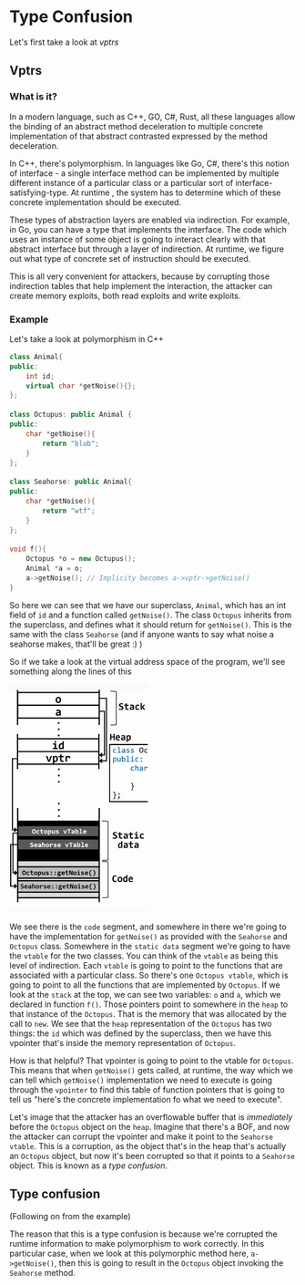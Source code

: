 # Type Confusion

Let's first take a look at _vptrs_

## Vptrs

### What is it?

In a modern language, such as C++, GO, C\#, Rust, all these languages allow the binding of an abstract method deceleration to multiple concrete implementation of that abstract contrasted expressed by the method deceleration. 

In C++, there's polymorphism. In languages like Go, C\#, there's this notion of interface - a single interface method can be implemented by multiple different instance of a particular class or a particular sort of interface-satisfying-type. At runtime , the system has to determine which of these concrete implementation should be executed.

These types of abstraction layers are enabled via indirection. For example, in Go, you can have a type that implements the interface. The code which uses an instance of some object is going to interact clearly with that abstract interface but through a layer of indirection. At runtime, we figure out what type of concrete set of instruction should be executed.

This is all very convenient for attackers, because by corrupting those indirection tables that help implement the interaction, the attacker can create memory exploits, both read exploits and write exploits.

### Example

Let's take a look at polymorphism in C++

```cpp
class Animal{
public:
    int id;
    virtual char *getNoise(){};
};

class Octupus: public Animal {
public:
    char *getNoise(){
        return "blub";
    }
};

class Seahorse: public Animal{
public:
    char *getNoise(){
        return "wtf";  
    }
};

void f(){
    Octopus *o = new Octupus();
    Animal *a = o;
    a->getNoise(); // Implicity becomes a->vptr->getNoise()
}
```

So here we can see that we have our superclass, `Animal`, which has an int field of `id` and a function called `getNoise()`. The class `Octopus` inherits from the superclass, and defines what it should return for `getNoise()`. This is the same with the class `Seahorse` \(and if anyone wants to say what noise a seahorse makes, that'll be great :\) \)

So if we take a look at the virtual address space of the program, we'll see something along the lines of this

![Virtual address space of the polymorphism code shown above](../../../../.gitbook/assets/vas_type_confusion.png)

We see there is the `code` segment, and somewhere in there we're going to have the implementation for `getNoise()` as provided with the `Seahorse` and `Octopus` class. Somewhere in the `static data` segment we're going to have the `vtable` for the two classes. You can think of the `vtable` as being this level of indirection. Each `vtable` is going to point to the functions that are associated with a particular class. So there's one `Octopus vtable`, which is going to point to all the functions that are implemented by `Octopus`. If we look at the `stack` at the top, we can see two variables: `o` and `a`, which we declared in function `f()`. Those pointers point to somewhere in the `heap` to that instance of the `Octopus`. That is the memory that was allocated by the call to `new`. We see that the `heap` representation of the `Octopus` has two things: the `id` which was defined by the superclass, then we have this vpointer that's inside the memory representation of `Octopus`. 

How is that helpful? That vpointer is going to point to the vtable for `Octopus`. This means that when `getNoise()` gets called, at runtime, the way which we can tell which `getNoise()` implementation we need to execute is going through the `vpointer` to find this table of function pointers that is going to tell us "here's the concrete implementation fo what we need to execute".

Let's image that the attacker has an overflowable buffer that is _immediately_ before the `Octopus` object on the `heap`. Imagine that there's a BOF, and now the attacker can corrupt the vpointer and make it point to the `Seahorse vtable`. This is a corruption, as the object that's in the heap that's actually an `Octopus` object, but now it's been corrupted so that it points to a `Seahorse` object. This is known as a _type confusion_.

## Type confusion

\(Following on from the example\)

The reason that this is a type confusion is because we're corrupted the runtime information  to make polymorphism to work correctly. In this particular case, when we look at this polymorphic method here, `a->getNoise()`, then this is going to result in the `Octopus` object invoking the `Seahorse` method.

